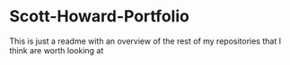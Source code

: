 # Scott-Howard-Portfolio
This is just a readme with an overview of the rest of my repositories that I think are worth looking at
